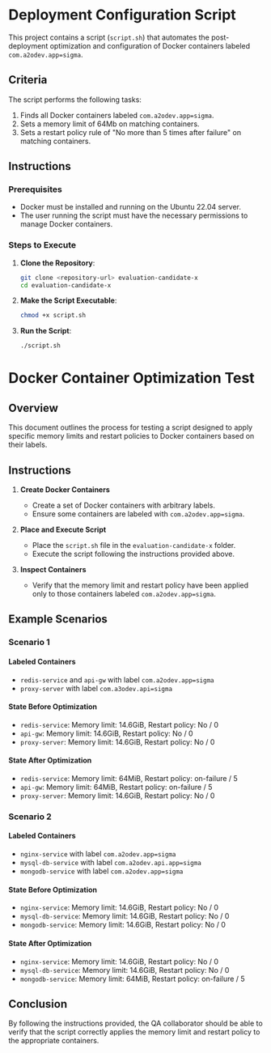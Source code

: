 # Deployment Configuration Script

This project contains a script (`script.sh`) that automates the post-deployment optimization and configuration of Docker containers labeled `com.a2odev.app=sigma`.

## Criteria

The script performs the following tasks:
1. Finds all Docker containers labeled `com.a2odev.app=sigma`.
2. Sets a memory limit of 64Mb on matching containers.
3. Sets a restart policy rule of "No more than 5 times after failure" on matching containers.

## Instructions

### Prerequisites

- Docker must be installed and running on the Ubuntu 22.04 server.
- The user running the script must have the necessary permissions to manage Docker containers.

### Steps to Execute

1. **Clone the Repository**:
   ```bash
   git clone <repository-url> evaluation-candidate-x
   cd evaluation-candidate-x

2. **Make the Script Executable**:
   ```bash
   chmod +x script.sh

3. **Run the Script**:
   ```bash
   ./script.sh

# Docker Container Optimization Test

## Overview

This document outlines the process for testing a script designed to apply specific memory limits and restart policies to Docker containers based on their labels. 

## Instructions

1. **Create Docker Containers**
   - Create a set of Docker containers with arbitrary labels.
   - Ensure some containers are labeled with `com.a2odev.app=sigma`.

2. **Place and Execute Script**
   - Place the `script.sh` file in the `evaluation-candidate-x` folder.
   - Execute the script following the instructions provided above.

3. **Inspect Containers**
   - Verify that the memory limit and restart policy have been applied only to those containers labeled `com.a2odev.app=sigma`.

## Example Scenarios

### Scenario 1

#### Labeled Containers
- `redis-service` and `api-gw` with label `com.a2odev.app=sigma`
- `proxy-server` with label `com.a3odev.api=sigma`

#### State Before Optimization
- `redis-service`: Memory limit: 14.6GiB, Restart policy: No / 0
- `api-gw`: Memory limit: 14.6GiB, Restart policy: No / 0
- `proxy-server`: Memory limit: 14.6GiB, Restart policy: No / 0

#### State After Optimization
- `redis-service`: Memory limit: 64MiB, Restart policy: on-failure / 5
- `api-gw`: Memory limit: 64MiB, Restart policy: on-failure / 5
- `proxy-server`: Memory limit: 14.6GiB, Restart policy: No / 0

### Scenario 2

#### Labeled Containers
- `nginx-service` with label `com.a2odev.app=sigma`
- `mysql-db-service` with label `com.a2odev.api.app=sigma`
- `mongodb-service` with label `com.a2odev.app=sigma`

#### State Before Optimization
- `nginx-service`: Memory limit: 14.6GiB, Restart policy: No / 0
- `mysql-db-service`: Memory limit: 14.6GiB, Restart policy: No / 0
- `mongodb-service`: Memory limit: 14.6GiB, Restart policy: No / 0

#### State After Optimization
- `nginx-service`: Memory limit: 14.6GiB, Restart policy: No / 0
- `mysql-db-service`: Memory limit: 14.6GiB, Restart policy: No / 0
- `mongodb-service`: Memory limit: 64MiB, Restart policy: on-failure / 5

## Conclusion

By following the instructions provided, the QA collaborator should be able to verify that the script correctly applies the memory limit and restart policy to the appropriate containers.
